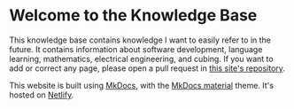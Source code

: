 # Welcome to the Knowledge Base

This knowledge base contains knowledge I want to easily refer to in the future. It contains information about software development, language learning, mathematics, electrical engineering, and cubing. If you want to add or correct any page, please open a pull request in [this site's repository](https://github.com/unsolvedcypher/wiki).

This website is built using [MkDocs](https://www.mkdocs.com/), with the [MkDocs material](https://squidfunk.github.io/mkdocs-material/) theme. It's hosted on [Netlify](https://www.netlify.com/).
